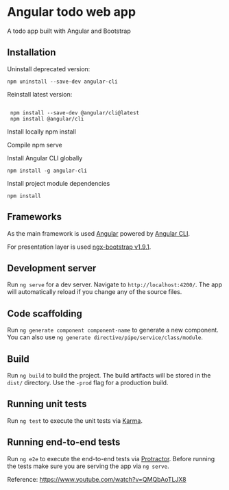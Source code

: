 # Angular todo web app
A todo app built with Angular and Bootstrap

## Installation


Uninstall deprecated version:
```
npm uninstall --save-dev angular-cli
```

Reinstall latest version:
```

 npm install --save-dev @angular/cli@latest
 npm install @angular/cli
```

Install locally
 npm install

Compile
 npm serve

Install Angular CLI globally

```
npm install -g angular-cli
```
Install project module dependencies

```
npm install
```
## Frameworks

As the main framework is used [Angular](https://angular.io/docs) powered by [Angular CLI](https://cli.angular.io/).

For presentation layer is used [ngx-bootstrap v1.9.1](http://valor-software.com/ngx-bootstrap/#/).

## Development server
Run `ng serve` for a dev server. Navigate to `http://localhost:4200/`. The app will automatically reload if you change any of the source files.

## Code scaffolding

Run `ng generate component component-name` to generate a new component. You can also use `ng generate directive/pipe/service/class/module`.

## Build

Run `ng build` to build the project. The build artifacts will be stored in the `dist/` directory. Use the `-prod` flag for a production build.

## Running unit tests

Run `ng test` to execute the unit tests via [Karma](https://karma-runner.github.io).

## Running end-to-end tests

Run `ng e2e` to execute the end-to-end tests via [Protractor](http://www.protractortest.org/).
Before running the tests make sure you are serving the app via `ng serve`.

Reference: https://www.youtube.com/watch?v=QMQbAoTLJX8
